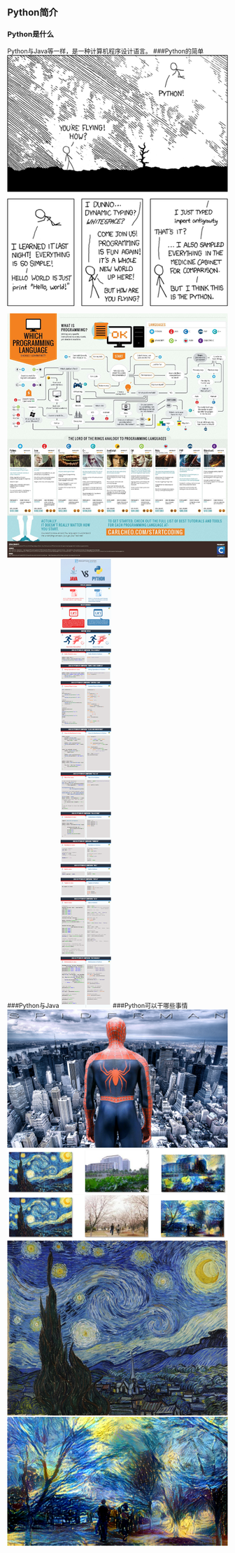 ## Python简介 ##
### Python是什么
Python与Java等一样，是一种计算机程序设计语言。
###Python的简单
![](./img/easy1.jpg)

![](./img/easy2.jpg)
###Python与Java
![](./img/compare.jpg)
###Python可以干哪些事情
![](./img/use6.jpg)
![](./img/use1.png)
![](./img/use2.png)
![](./img/use3.jpg)
![](./img/use3.png)